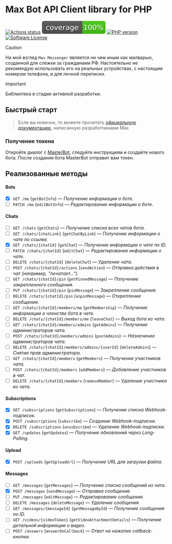 # Max Bot API Client library for PHP

[![Actions status](https://github.com/BushlanovDev/max-bot-api-client-php/actions/workflows/ci.yml/badge.svg?style=flat-square)](https://github.com/BushlanovDev/max-bot-api-client-php/actions)
[![Coverage](https://raw.githubusercontent.com/BushlanovDev/max-bot-api-client-php/refs/heads/master/badge-coverage.svg)](https://github.com/BushlanovDev/max-bot-api-client-php/actions)
[![PHP version](https://img.shields.io/badge/php-%3E%3D%208.3-8892BF.svg?style=flat-square)](https://github.com/BushlanovDev/max-bot-api-client-php)
[![Software License](https://img.shields.io/badge/license-MIT-brightgreen.svg?style=flat-square)](LICENSE)

> [!CAUTION]  
> На мой взгляд `Max Messenger` является ни чем иным как малварью, созданной для слежки за гражданами РФ. Настоятельно
> не рекомендую использовать его на реальных устройствах, с настоящим номером телефона, и для личной переписки.

> [!IMPORTANT]  
> Библиотека в стадии активной разработки.

## Быстрый старт

> Если вы новичок, то можете прочитать [официальную документацию](https://dev.max.ru/), написанную разработчиками Max

### Получение токена

Откройте диалог с [MasterBot](https://max.ru/MasterBot), следуйте инструкциям и создайте нового бота. После создания
бота MasterBot отправит вам токен.

## Реализованные методы

#### Bots

- [x] `GET /me` (`getBotInfo`) — *Получение информации о боте.*
- [ ] `PATCH /me` (`editBotInfo`) — *Редактирование информации о боте.*

#### Chats

- [ ] `GET /chats` (`getChats`) — *Получение списка всех чатов бота.*
- [ ] `GET /chats/{chatLink}` (`getChatByLink`) — *Получение информации о чате по ссылке.*
- [x] `GET /chats/{chatId}` (`getChat`) — *Получение информации о чате по ID.*
- [ ] `PATCH /chats/{chatId}` (`editChat`) — *Редактирование информации о чате.*
- [ ] `DELETE /chats/{chatId}` (`deleteChat`) — *Удаление чата.*
- [ ] `POST /chats/{chatId}/actions` (`sendAction`) — *Отправка действия в чат (например, "печатает...").*
- [ ] `GET /chats/{chatId}/pin` (`getPinnedMessage`) — *Получение закрепленного сообщения.*
- [ ] `PUT /chats/{chatId}/pin` (`pinMessage`) — *Закрепление сообщения.*
- [ ] `DELETE /chats/{chatId}/pin` (`unpinMessage`) — *Открепление сообщения.*
- [ ] `GET /chats/{chatId}/members/me` (`getMembership`) — *Получение информации о членстве бота в чате.*
- [ ] `DELETE /chats/{chatId}/members/me` (`leaveChat`) — *Выход бота из чата.*
- [ ] `GET /chats/{chatId}/members/admins` (`getAdmins`) — *Получение администраторов чата.*
- [ ] `POST /chats/{chatId}/members/admins` (`postAdmins`) — *Назначение администраторов чата.*
- [ ] `DELETE /chats/{chatId}/members/admins/{userId}` (`deleteAdmins`) — *Снятие прав администратора.*
- [ ] `GET /chats/{chatId}/members` (`getMembers`) — *Получение участников чата.*
- [ ] `POST /chats/{chatId}/members` (`addMembers`) — *Добавление участников в чат.*
- [ ] `DELETE /chats/{chatId}/members` (`removeMember`) — *Удаление участника из чата.*

#### Subscriptions

- [x] `GET /subscriptions` (`getSubscriptions`) — *Получение списка Webhook-подписок.*
- [x] `POST /subscriptions` (`subscribe`) — *Создание Webhook-подписки.*
- [x] `DELETE /subscriptions` (`unsubscribe`) — *Удаление Webhook-подписки.*
- [x] `GET /updates` (`getUpdates`) — *Получение обновлений через Long-Polling.*

#### Upload

- [x] `POST /uploads` (`getUploadUrl`) — *Получение URL для загрузки файла.*

#### Messages

- [ ] `GET /messages` (`getMessages`) — *Получение списка сообщений из чата.*
- [x] `POST /messages` (`sendMessage`) — *Отправка сообщения.*
- [ ] `PUT /messages` (`editMessage`) — *Редактирование сообщения.*
- [ ] `DELETE /messages` (`deleteMessage`) — *Удаление сообщения.*
- [ ] `GET /messages/{messageId}` (`getMessageById`) — *Получение сообщения по ID.*
- [ ] `GET /videos/{videoToken}` (`getVideoAttachmentDetails`) — *Получение детальной информации о видео.*
- [ ] `POST /answers` (`answerOnCallback`) — *Ответ на нажатие callback-кнопки.*
